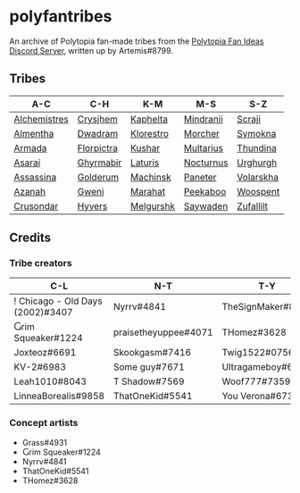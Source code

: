 # polyfantribes

An archive of Polytopia fan-made tribes from the [Polytopia Fan Ideas Discord Server](https://discord.gg/e7ruK9d), written up by Artemis#8799.

## Tribes

| A-C | C-H | K-M | M-S | S-Z |
|---|---|---|---|---|
| [Alchemistres](tribes/alchemistres.md) | [Crysjhem](tribes/crysjhem.md) | [Kaphelta](tribes/kaphelta.md) | [Mindranii](tribes/mindranii.md) | [Scraji](tribes/scraji.md) |
| [Almentha](tribes/almentha.md) | [Dwadram](tribes/dwadram.md) | [Klorestro](tribes/klorestro.md) | [Morcher](tribes/morcher.md) | [Symokna](tribes/symokna.md) |
| [Armada](tribes/armada.md) | [Florpictra](tribes/florpictra.md) | [Kushar](tribes/kushar.md) | [Multarius](tribes/multarius.md) | [Thundina](tribes/thundina.md) |
| [Asarai](tribes/asarai.md) | [Ghyrmabir](tribes/ghyrmabir.md) | [Laturis](tribes/laturis.md) | [Nocturnus](tribes/nocturnus.md) | [Urghurgh](tribes/urghurgh.md) |
| [Assassina](tribes/assassina.md) | [Golderum](tribes/golderum.md) | [Machinsk](tribes/machinsk.md) | [Paneter](tribes/paneter.md) | [Volarskha](tribes/volarskha.md) |
| [Azanah](tribes/azanah.md) | [Gweni](tribes/gweni.md) | [Marahat](tribes/marahat.md) | [Peekaboo](tribes/peekaboo.md) | [Woospent](tribes/woospent.md) |
| [Crusondar](tribes/crusondar.md) | [Hyvers](tribes/hyvers.md) | [Melgurshk](tribes/melgurshk.md) | [Saywaden](tribes/saywaden.md) | [Zufallilt](tribes/zufallilt.md) |

## Credits

### Tribe creators

| C-L | N-T | T-Y |
|---|---|---|
| ! Chicago - Old Days (2002)#3407 | Nyrrv#4841 | TheSignMaker#8324 |
| Ⴚrim Squeaker#1224 | praisetheyuppee#4071 | THomez#3628 |
| Joxteoz#6691 | Skookgasm#7416 | Twig1522#0756 |
| KV-2#6983 | Some guy#7671 | Ultragameboy#6443 |
| Leah1010#8043 | T Shadow#7569 | Woof777#7359 |
| LinneaBorealis#9858 | ThatOneKid#5541 | You Verona#6735 |

### Concept artists

- Grass#4931
- Ⴚrim Squeaker#1224
- Nyrrv#4841
- ThatOneKid#5541
- THomez#3628

